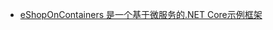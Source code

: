 * [eShopOnContainers 是一个基于微服务的.NET Core示例框架](https://www.cnblogs.com/fengqingyangNo1/p/9438428.html)
